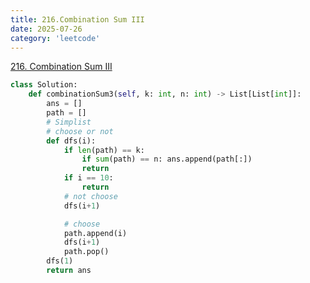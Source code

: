 ```yaml
---
title: 216.Combination Sum III
date: 2025-07-26
category: 'leetcode'
---
```


[216. Combination Sum III](https://leetcode.cn/problems/combination-sum-iii/)

```python
class Solution:
    def combinationSum3(self, k: int, n: int) -> List[List[int]]:
        ans = []
        path = []
        # Simplist
        # choose or not
        def dfs(i):
            if len(path) == k:
                if sum(path) == n: ans.append(path[:])
                return
            if i == 10:
                return
            # not choose
            dfs(i+1)

            # choose
            path.append(i)
            dfs(i+1)
            path.pop()
        dfs(1)
        return ans

```
